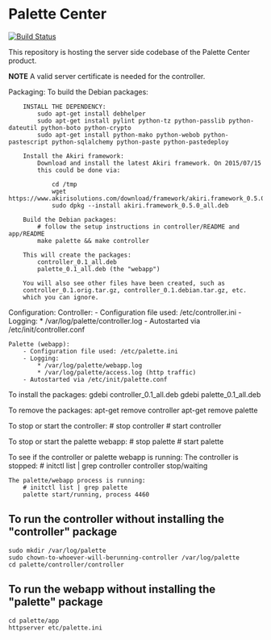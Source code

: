 # Palette Center

[![Build Status](https://travis-ci.com/palette-software/palette.svg?token=qWG5FJDvsjLrsJpXgxSJ&branch=master)](https://travis-ci.com/palette-software/palette)

This repository is hosting the server side codebase of the Palette Center product.

**NOTE** A valid server certificate is needed for the controller.

Packaging:
    To build the Debian packages:

        INSTALL THE DEPENDENCY:
            sudo apt-get install debhelper
            sudo apt-get install pylint python-tz python-passlib python-dateutil python-boto python-crypto
            sudo apt-get install python-mako python-webob python-pastescript python-sqlalchemy python-paste python-pastedeploy

        Install the Akiri framework:
            Download and install the latest Akiri framework. On 2015/07/15
            this could be done via:

                cd /tmp
                wget https://www.akirisolutions.com/download/framework/akiri.framework_0.5.0_all.deb
                sudo dpkg --install akiri.framework_0.5.0_all.deb

        Build the Debian packages:
            # follow the setup instructions in controller/README and app/README
            make palette && make controller

        This will create the packages:
            controller_0.1_all.deb
            palette_0.1_all.deb (the "webapp")

        You will also see other files have been created, such as
        controller_0.1.orig.tar.gz, controller_0.1.debian.tar.gz, etc.
        which you can ignore.

Configuration:
    Controller:
        - Configuration file used: /etc/controller.ini
        - Logging:
            * /var/log/palette/controller.log
        - Autostarted via /etc/init/controller.conf

    Palette (webapp):
        - Configuration file used: /etc/palette.ini
        - Logging:
            * /var/log/palette/webapp.log
            * /var/log/palette/access.log (http traffic)
        - Autostarted via /etc/init/palette.conf

To install the packages:
    gdebi controller_0.1_all.deb
    gdebi palette_0.1_all.deb

To remove the packages:
    apt-get remove controller
    apt-get remove palette

To stop or start the controller:
    # stop controller
    # start controller

To stop or start the palette webapp:
    # stop palette
    # start palette

To see if the controller or palette webapp is running:
    The controller is stopped:
        # initctl list | grep controller
        controller stop/waiting

    The palette/webapp process is running:
        # initctl list | grep palette
        palette start/running, process 4460

## To run the controller without installing the "controller" package

    sudo mkdir /var/log/palette
    sudo chown-to-whoever-will-berunning-controller /var/log/palette
    cd palette/controller/controller

## To run the webapp without installing the "palette" package

    cd palette/app
    httpserver etc/palette.ini

